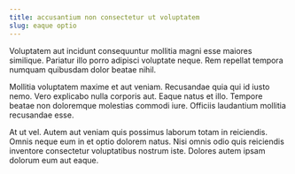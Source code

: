 ```yaml
---
title: accusantium non consectetur ut voluptatem
slug: eaque optio
---
```


Voluptatem aut incidunt consequuntur mollitia magni esse maiores similique. Pariatur illo porro adipisci voluptate neque. Rem repellat tempora numquam quibusdam dolor beatae nihil.

Mollitia voluptatem maxime et aut veniam. Recusandae quia qui id iusto nemo. Vero explicabo nulla corporis aut. Eaque natus et illo. Tempore beatae non doloremque molestias commodi iure. Officiis laudantium mollitia recusandae esse.

At ut vel. Autem aut veniam quis possimus laborum totam in reiciendis. Omnis neque eum in et optio dolorem natus. Nisi omnis odio quis reiciendis inventore consectetur voluptatibus nostrum iste. Dolores autem ipsam dolorum eum aut eaque.
